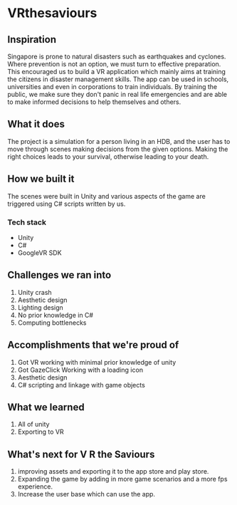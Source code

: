 # VRthesaviours

## Inspiration
Singapore is prone to natural disasters such as earthquakes and cyclones. Where prevention is not an option, we must turn to effective preparation. This encouraged us to build a VR application which mainly aims at training the citizens in disaster management skills. The app can be used in schools, universities and even in corporations to train individuals. By training the public, we make sure they don't panic in real life emergencies and are able to make informed decisions to help themselves and others. 

## What it does
The project is a simulation for a person living in an HDB, and the user has to move through scenes making decisions from the given options. Making the right choices leads to your survival, otherwise leading to your death.

## How we built it
The scenes were built in Unity and various aspects of the game are triggered using C# scripts written by us. 
 
### Tech stack
* Unity
* C#
* GoogleVR SDK

## Challenges we ran into
1. Unity crash
2. Aesthetic design
3. Lighting design
4. No prior knowledge in C#
5. Computing bottlenecks

## Accomplishments that we're proud of
1. Got VR working with minimal prior knowledge of unity
2. Got GazeClick Working with a loading icon
3. Aesthetic design 
4. C# scripting and linkage with game objects

## What we learned
1. All of unity
2. Exporting to VR

## What's next for V R the Saviours
1. improving assets and exporting it to the app store and play store.
2. Expanding the game by adding in more game scenarios and a more fps experience.
3. Increase the user base which can use the app.
